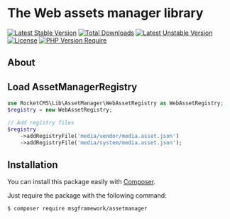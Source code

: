 # The Web assets manager library

[![Latest Stable Version](http://poser.pugx.org/msgframework/AssetManager/v)](https://packagist.org/packages/msgframework/AssetManager)
[![Total Downloads](http://poser.pugx.org/msgframework/AssetManager/downloads)](https://packagist.org/packages/msgframework/AssetManager)
[![Latest Unstable Version](http://poser.pugx.org/msgframework/AssetManager/v/unstable)](https://packagist.org/packages/msgframework/AssetManager)
[![License](http://poser.pugx.org/msgframework/AssetManager/license)](https://packagist.org/packages/msgframework/AssetManager)
[![PHP Version Require](http://poser.pugx.org/msgframework/AssetManager/require/php)](https://packagist.org/packages/msgframework/AssetManager)

## About



## Load AssetManagerRegistry

``` php
use RocketCMS\Lib\AssetManager\WebAssetRegistry as WebAssetRegistry;
$registry = new WebAssetRegistry;

// Add registry files
$registry
    ->addRegistryFile('media/vendor/media.asset.json')
    ->addRegistryFile('media/system/media.asset.json');
```

## Installation

You can install this package easily with [Composer](https://getcomposer.org/).

Just require the package with the following command:

    $ composer require msgframework/assetmanager
